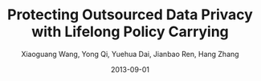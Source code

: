 ---
title: 'Protecting Outsourced Data Privacy with Lifelong Policy Carrying'
collection: publications
permalink:
excerpt:
date: 2013-09-01
venue: 'In Proceedings of IEEE International Conference on High Performance Computing and Communications (HPCC) 2013, Zhangjiajie, PRC.'
paperurl: 'https://ieeexplore.ieee.org/document/6832010'
citation:
author: 'Xiaoguang Wang, Yong Qi, Yuehua Dai, Jianbao Ren, Hang Zhang'
venue_abbr: 'HPCC 13'
---  